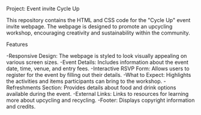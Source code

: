 Project: Event invite
Cycle Up 

This repository contains the HTML and CSS code for the "Cycle Up" event invite webpage. The webpage is designed to promote an upcycling workshop, encouraging creativity and sustainability within the community.

Features

-Responsive Design: The webpage is styled to look visually appealing on various screen sizes.
-Event Details: Includes information about the event date, time, venue, and entry fees.
-Interactive RSVP Form: Allows users to register for the event by filling out their details.
-What to Expect: Highlights the activities and items participants can bring to the workshop.
-Refreshments Section: Provides details about food and drink options available during the event.
-External Links: Links to resources for learning more about upcycling and recycling.
-Footer: Displays copyright information and credits.
